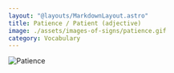 ```yaml
---
layout: "@layouts/MarkdownLayout.astro"
title: Patience / Patient (adjective)
image: ./assets/images-of-signs/patience.gif
category: Vocabulary
---
```


![Patience](@signs/patience.gif)
